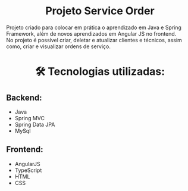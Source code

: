 <h1 align="center"> Projeto Service Order </h1>

<p>Projeto criado para colocar em prática o aprendizado em Java e Spring Framework, além de novos aprendizados em Angular JS no frontend.<br>
No projeto é possível criar, deletar e atualizar clientes e técnicos, assim como, criar e visualizar ordens de serviço.
</p>

<h1 align="center"> 🛠 Tecnologias utilizadas: </h1>

<h2> Backend: </h2>

- Java
- Spring MVC
- Spring Data JPA
- MySql

<h2> Frontend: </h2>

- AngularJS
- TypeScript
- HTML
- CSS
